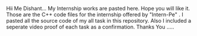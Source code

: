 Hii Me Dishant... My Internship works are pasted here. Hope you will like it. Those are the C++ code files for the internship offered by "Intern-Pe" . I pasted all the source code of my all task in this repository. Also I included a seperate video proof of each task as a confirmation. Thanks You .....
